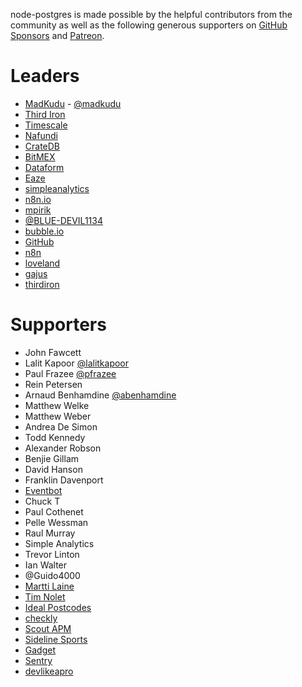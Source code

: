 node-postgres is made possible by the helpful contributors from the community as well as the following generous supporters on [GitHub Sponsors](https://github.com/sponsors/brianc) and [Patreon](https://www.patreon.com/node_postgres).

# Leaders

- [MadKudu](https://www.madkudu.com) - [@madkudu](https://twitter.com/madkudu)
- [Third Iron](https://thirdiron.com/)
- [Timescale](https://timescale.com)
- [Nafundi](https://nafundi.com)
- [CrateDB](https://crate.io/)
- [BitMEX](https://www.bitmex.com/app/trade/XBTUSD)
- [Dataform](https://dataform.co/)
- [Eaze](https://www.eaze.com/)
- [simpleanalytics](https://simpleanalytics.com/)
- [n8n.io](https://n8n.io/)
- [mpirik](https://github.com/mpirik)
- [@BLUE-DEVIL1134](https://github.com/BLUE-DEVIL1134)
- [bubble.io](https://bubble.io/)
- [GitHub](https://github.com/github)
- [n8n](https://n8n.io/)
- [loveland](https://github.com/loveland)
- [gajus](https://github.com/gajus)
- [thirdiron](https://github.com/thirdiron)

# Supporters

- John Fawcett
- Lalit Kapoor [@lalitkapoor](https://twitter.com/lalitkapoor)
- Paul Frazee [@pfrazee](https://twitter.com/pfrazee)
- Rein Petersen
- Arnaud Benhamdine [@abenhamdine](https://twitter.com/abenhamdine)
- Matthew Welke
- Matthew Weber
- Andrea De Simon
- Todd Kennedy
- Alexander Robson
- Benjie Gillam
- David Hanson
- Franklin Davenport
- [Eventbot](https://geteventbot.com/)
- Chuck T
- Paul Cothenet
- Pelle Wessman
- Raul Murray
- Simple Analytics
- Trevor Linton
- Ian Walter
- @Guido4000
- [Martti Laine](https://github.com/codeclown)
- [Tim Nolet](https://github.com/tnolet)
- [Ideal Postcodes](https://github.com/ideal-postcodes)
- [checkly](https://github.com/checkly)
- [Scout APM](https://github.com/scoutapm-sponsorships)
- [Sideline Sports](https://github.com/SidelineSports)
- [Gadget](https://github.com/gadget-inc)
- [Sentry](https://sentry.io/welcome/)
- [devlikeapro](https://github.com/devlikepro)
